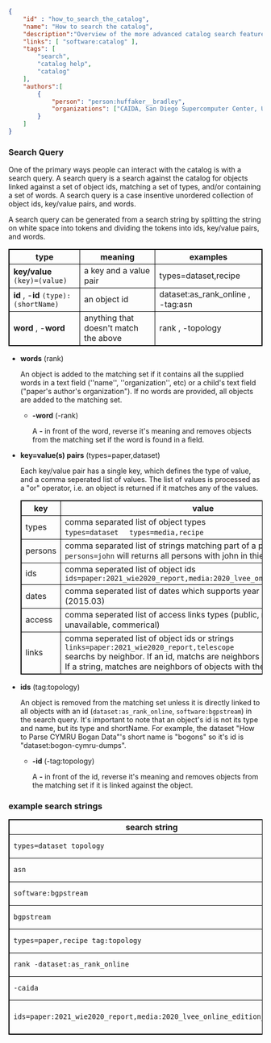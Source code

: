 ~~~json
{
    "id" : "how_to_search_the_catalog",
    "name": "How to search the catalog",
    "description":"Overview of the more advanced catalog search features.",
    "links": [ "software:catalog" ],
    "tags": [
        "search",
        "catalog help",
        "catalog"
    ],
    "authors":[
        {
            "person": "person:huffaker__bradley",
            "organizations": ["CAIDA, San Diego Supercomputer Center, University of California San Diego"]
        }
    ]
}
~~~


### Search Query

One of the primary ways people can interact with the catalog is with a search query. A search query is a search against the catalog for objects linked against a set of object ids, matching a set of types, and/or containing a set of words. A search query is a case insentive unordered collection of object ids, key/value pairs, and words.

A search query can be generated from a search string by splitting the string on white space into tokens and dividing the tokens into ids, key/value pairs, and words.
<style>
    table, th, td {
        border: 1px solid black;
    }
</style>

| type | meaning | examples |
|------|------------|---------|
| **key/value** ``(key)=(value)`` | a key and a value pair  | types=dataset,recipe | 
| **id** , -**id**      ``(type):(shortName)``  | an object id | dataset:as_rank_online , -tag:asn | 
| **word** , -**word**     | anything that doesn't match the above | rank , -topology |

- **words** (rank)

   An object is added to the matching set if it contains all the supplied words in a text field (''name'', ''organization'', etc) or 
   a child's text field ("paper's author's organization"). If no words are provided, all objects are added to the matching set.

    - **-word** (-rank)

       A **-** in front of the word, reverse it's meaning and removes objects from the matching set if the word is found in a field.

- **key=value(s) pairs** (types=paper,dataset)

   Each key/value pair has a single key, which defines the type of value, and a comma seperated list of values. The list of values is processed as a "or" operator,
   i.e. an object is returned if it matches any of the values. 

     |   key    |    value     | 
     |----------|--------------|
     |   types  |  comma separated list of object types <br>  `types=dataset`  &nbsp;&nbsp;&nbsp;  `types=media,recipe`  | 
     |   persons | comma separated list of strings matching part of a person's names<br> `persons=john` will returns all persons with john in thier name  |  
     |   ids     | comma seperated list of object ids <br> `ids=paper:2021_wie2020_report,media:2020_lvee_online_edition_ithena`  |
     | dates | comma seperated list of dates which supports year (2015) or year.mon (2015.03) |
     | access | comma seperated list of access links types (public, restricted, unavailable, commerical) |
     | links | comma seperated list of object ids or strings `links=paper:2021_wie2020_report,telescope` <br> searchs by neighbor.  If an id, matchs are neighbors of the id's object. <br> If a string, matches are neighbors of objects with the string in a field.  |
      
- **ids** (tag:topology)

   An object is removed from the matching set unless it is directly linked to all objects with an id (``dataset:as_rank_online``, ``software:bgpstream``) in the search query.
   It's important to note that an object's id is not its type and name, but its type and shortName.
   For example, the dataset "How to Parse CYMRU Bogan Data"'s short name is "bogons" so it's id is "dataset:bogon-cymru-dumps".

    - **-id** (-tag:topology)

       A **-** in front of the id, reverse it's meaning and removes objects from the matching set if it is linked against the object.

### example search strings

|  search string | explanation | 
|----------------|-------------|
| ``types=dataset topology`` | search for datasets with the word 'topology' in a text field |
| ``asn`` | search for all objects with the word 'asn' in a text field |
| ``software:bgpstream`` | search for objects directly linked to the object ``software:bgpstream`` |
| ``bgpstream`` | search for objects with the string "bgpstream" in a field or child's field | 
| ``types=paper,recipe tag:topology`` | search for papers or recipes with the tag 'topology' | 
| ``rank -dataset:as_rank_online`` | searchs for objects with the word rank , not linked to dataset:as_rank_online | 
| ``-caida`` | searchs for objects that do not contain the word caida | 
| ``ids=paper:2021_wie2020_report,media:2020_lvee_online_edition_ithena`` | return the objects with an id 2021_wie2020_report and media:2020_lvee_online_edition_ithena |

